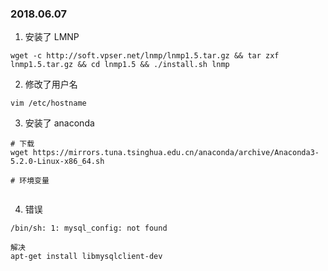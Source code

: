 ### 2018.06.07
1. 安装了 LMNP
```
wget -c http://soft.vpser.net/lnmp/lnmp1.5.tar.gz && tar zxf lnmp1.5.tar.gz && cd lnmp1.5 && ./install.sh lnmp
```

2. 修改了用户名
```
vim /etc/hostname
```

3. 安装了 anaconda
```
# 下载
wget https://mirrors.tuna.tsinghua.edu.cn/anaconda/archive/Anaconda3-5.2.0-Linux-x86_64.sh

# 环境变量


```

4. 错误
```
/bin/sh: 1: mysql_config: not found

解决
apt-get install libmysqlclient-dev

```